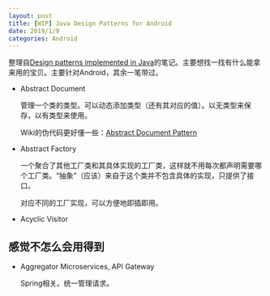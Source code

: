 ```yaml
---
layout: post
title: [WIP] Java Design Patterns for Android
date: 2019/1/9
categories: Android
---
```


整理自[Design patterns implemented in Java](https://java-design-patterns.com/)的笔记。主要想找一找有什么能拿来用的宝贝。主要针对Android，其余一笔带过。

<!--more-->

- Abstract Document

    管理一个类的类型。可以动态添加类型（还有其对应的值）。以无类型来保存，以有类型来使用。

    Wiki的伪代码更好懂一些：[Abstract Document Pattern](https://en.wikipedia.org/wiki/Abstract_Document_Pattern)

- Abstract Factory

   一个聚合了其他工厂类和其具体实现的工厂类，这样就不用每次都声明需要哪个工厂类。“抽象”（应该）来自于这个类并不包含具体的实现，只提供了接口。

   对应不同的工厂实现，可以方便地即插即用。

- Acyclic Visitor

## 感觉不怎么会用得到

- Aggregator Microservices, API Gateway

    Spring相关。统一管理请求。